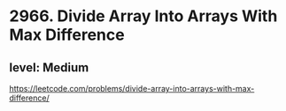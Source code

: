 # 2966. Divide Array Into Arrays With Max Difference
## level: Medium

https://leetcode.com/problems/divide-array-into-arrays-with-max-difference/
